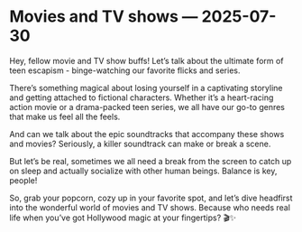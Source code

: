 # Movies and TV shows — 2025-07-30

Hey, fellow movie and TV show buffs! Let’s talk about the ultimate form of teen escapism - binge-watching our favorite flicks and series. 

There’s something magical about losing yourself in a captivating storyline and getting attached to fictional characters. Whether it’s a heart-racing action movie or a drama-packed teen series, we all have our go-to genres that make us feel all the feels. 

And can we talk about the epic soundtracks that accompany these shows and movies? Seriously, a killer soundtrack can make or break a scene. 

But let’s be real, sometimes we all need a break from the screen to catch up on sleep and actually socialize with other human beings. Balance is key, people!

So, grab your popcorn, cozy up in your favorite spot, and let’s dive headfirst into the wonderful world of movies and TV shows. Because who needs real life when you’ve got Hollywood magic at your fingertips? 🎬✨